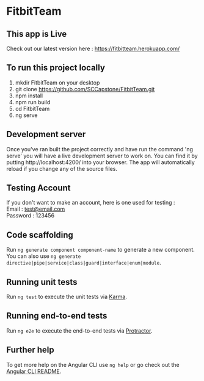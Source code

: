 # FitbitTeam

## This app is Live

Check out our latest version here : https://fitbitteam.herokuapp.com/

## To run this project locally 
1. mkdir FitbitTeam on your desktop
2. git clone https://github.com/SCCapstone/FitbitTeam.git
3. npm install
4. npm run build
5. cd FitbitTeam
6. ng serve

## Development server

Once you've ran built the project correctly and have run the command 'ng serve' you will have a live development server to work on. You can find it by putting http://localhost:4200/ into your browser. The app will automatically reload if you change any of the source files.

## Testing Account

If you don't want to make an account, here is one used for testing :\
Email : test@email.com\
Password : 123456

## Code scaffolding

Run `ng generate component component-name` to generate a new component. You can also use `ng generate directive|pipe|service|class|guard|interface|enum|module`.

## Running unit tests

Run `ng test` to execute the unit tests via [Karma](https://karma-runner.github.io).

## Running end-to-end tests

Run `ng e2e` to execute the end-to-end tests via [Protractor](http://www.protractortest.org/).

## Further help

To get more help on the Angular CLI use `ng help` or go check out the [Angular CLI README](https://github.com/angular/angular-cli/blob/master/README.md).
